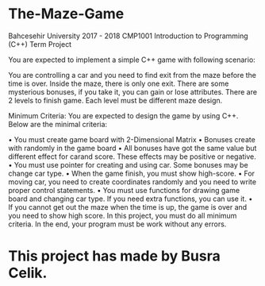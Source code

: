 # The-Maze-Game

Bahcesehir University 2017 - 2018 CMP1001 Introduction to Programming (C++) Term Project

You are expected to implement a simple C++ game with following scenario:

You are controlling a car and you need to find exit from the maze before the time is over.
Inside the maze,  there is  only  one  exit.  There  are  some  mysterious  bonuses,  if  you take it, you can gain or lose attributes. There are 2 levels to finish game. Each level must be different maze design.

Minimum Criteria:
You are expected to design the game by using C++. Below are the minimal criteria:  

• You must create game board with 2-Dimensional Matrix
• Bonuses create with randomly in the game board
• All bonuses have got the same value but different effect for carand score. These effects may be positive or negative.
• You must use pointer for creating and using car. Some bonuses may be change car type.
• When the game finish, you must show high-score.
• For moving car, you need to create coordinates randomly and you need to write proper control statements.
• You  must  use functions  for  drawing  game  board  and  changing car type. If  you  need  extra functions, you can use it. 
• If you cannot get out the maze when the time is up, the game is over and you need to show high score. In this project,  you must  do  all  minimum  criteria.  In  the  end,  your  program  must  be  work without any errors.

# This project has made by Busra Celik.

